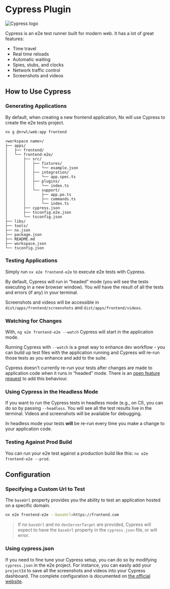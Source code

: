# Cypress Plugin

![Cypress logo](/shared/cypress-logo.png)

Cypress is an e2e test runner built for modern web. It has a lot of great features:

- Time travel
- Real time reloads
- Automatic waiting
- Spies, stubs, and clocks
- Network traffic control
- Screenshots and videos

## How to Use Cypress

### Generating Applications

By default, when creating a new frontend application, Nx will use Cypress to create the e2e tests project.

```bash
nx g @nrwl/web:app frontend
```

```treeview
<workspace name>/
├── apps/
│   ├── frontend/
│   └── frontend-e2e/
│       ├── src/
│       │   ├── fixtures/
│       │   │   └── example.json
│       │   ├── integration/
│       │   │   └── app.spec.ts
│       │   ├── plugins/
│       │   │   └── index.ts
│       │   └── support/
│       │       ├── app.po.ts
│       │       ├── commands.ts
│       │       └── index.ts
│       ├── cypress.json
│       ├── tsconfig.e2e.json
│       └── tsconfig.json
├── libs/
├── tools/
├── nx.json
├── package.json
├── README.md
├── workspace.json
└── tsconfig.json
```

### Testing Applications

Simply run `nx e2e frontend-e2e` to execute e2e tests with Cypress.

By default, Cypress will run in “headed” mode (you will see the tests executing in a new browser window). You will have the result of all the tests and errors (if any) in your terminal.

Screenshots and videos will be accessible in `dist/apps/frontend/screenshots` and `dist/apps/frontend/videos`.

### Watching for Changes

With, `ng e2e frontend-e2e --watch` Cypress will start in the application mode.

Running Cypress with `--watch` is a great way to enhance dev workflow - you can build up test files with the application running and Cypress will re-run those tests as you enhance and add to the suite.

Cypress doesn't currently re-run your tests after changes are made to application code when it runs in “headed” mode. There is an [open feature request](https://github.com/nrwl/nx/issues/870) to add this behaviour.

### Using Cypress in the Headless Mode

If you want to run the Cypress tests in headless mode (e.g., on CI), you can do so by passing `--headless`. You will see all the test results live in the terminal. Videos and screenshots will be available for debugging.

In headless mode your tests **will** be re-run every time you make a change to your application code.

### Testing Against Prod Build

You can run your e2e test against a production build like this: `nx e2e frontend-e2e --prod`.

## Configuration

### Specifying a Custom Url to Test

The `baseUrl` property provides you the ability to test an application hosted on a specific domain.

```bash
nx e2e frontend-e2e --baseUrl=https://frontend.com
```

> If no `baseUrl` and no `devServerTarget` are provided, Cypress will expect to have the `baseUrl` property in the `cypress.json` file, or will error.

### Using cypress.json

If you need to fine tune your Cypress setup, you can do so by modifying `cypress.json` in the e2e project. For instance, you can easily add your `projectId` to save all the screenshots and videos into your Cypress dashboard. The complete configuration is documented on [the official website](https://docs.cypress.io/guides/references/configuration.html#Options).

